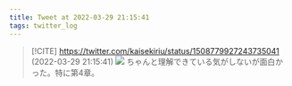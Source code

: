 ```yaml
---
title: Tweet at 2022-03-29 21:15:41
tags: twitter_log
---
```


> [!CITE] https://twitter.com/kaisekiriu/status/1508779927243735041 (2022-03-29 21:15:41)
> ![](https://twitter.com/kaisekiriu/status/1508779927243735041)
> ちゃんと理解できている気がしないが面白かった。特に第4章。
